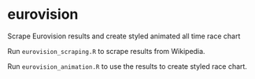 # eurovision
Scrape Eurovision results and create styled animated all time race chart

Run `eurovision_scraping.R` to scrape results from Wikipedia.

Run `eurovision_animation.R` to use the results to create styled race chart.
